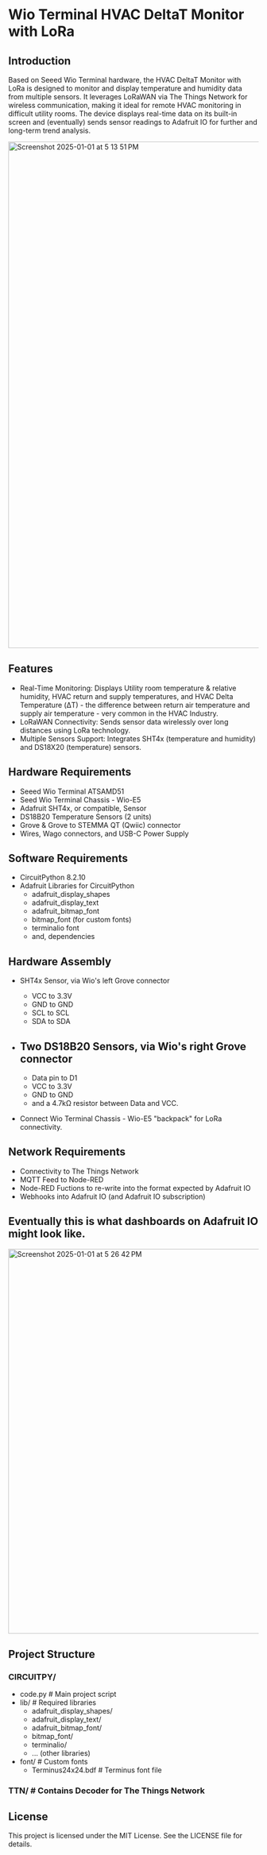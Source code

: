 # Wio Terminal HVAC DeltaT Monitor with LoRa

## Introduction

Based on Seeed Wio Terminal hardware, the HVAC DeltaT Monitor with LoRa is designed to monitor and display temperature and humidity data from multiple sensors. It leverages LoRaWAN via The Things Network for wireless communication, making it ideal for remote HVAC monitoring in difficult utility rooms. The device displays real-time data on its built-in screen and (eventually) sends sensor readings to Adafruit IO for further and long-term trend analysis. 

<img width="1020" alt="Screenshot 2025-01-01 at 5 13 51 PM" src="https://github.com/user-attachments/assets/febe5290-dda0-4197-bb15-f8c5267723b5" />

## Features

 - Real-Time Monitoring: Displays Utility room temperature & relative humidity, HVAC return and supply temperatures, and HVAC Delta Temperature (ΔT) - the difference between return air temperature and supply air temperature - very common in the HVAC Industry.
 - LoRaWAN Connectivity: Sends sensor data wirelessly over long distances using LoRa technology.
 - Multiple Sensors Support: Integrates SHT4x (temperature and humidity) and DS18X20 (temperature) sensors.

## Hardware Requirements

 - Seeed Wio Terminal ATSAMD51
 - Seed Wio Terminal Chassis - Wio-E5
 - Adafruit SHT4x, or compatible, Sensor
 - DS18B20 Temperature Sensors (2 units)
 - Grove & Grove to STEMMA QT (Qwiic) connector 
 - Wires, Wago connectors, and USB-C Power Supply

## Software Requirements

 - CircuitPython 8.2.10
 - Adafruit Libraries for CircuitPython
   - adafruit_display_shapes
   - adafruit_display_text
   - adafruit_bitmap_font
   - bitmap_font (for custom fonts)
   - terminalio font
   - and, dependencies 
  
## Hardware Assembly

 - SHT4x Sensor, via Wio's left Grove connector 
   - VCC to 3.3V 
   - GND to GND
   - SCL to SCL
   - SDA to SDA
    
 - Two DS18B20 Sensors, via Wio's right Grove connector
   -
   - Data pin to D1
   - VCC to 3.3V
   - GND to GND
   - and a 4.7kΩ resistor between Data and VCC.

 - Connect Wio Terminal Chassis - Wio-E5 "backpack" for LoRa connectivity.

## Network Requirements

  - Connectivity to The Things Network
  - MQTT Feed to Node-RED
  - Node-RED Fuctions to re-write into the format expected by Adafruit IO
  - Webhooks into Adafruit IO (and Adafruit IO subscription)

## Eventually this is what dashboards on Adafruit IO might look like.

<img width="775" alt="Screenshot 2025-01-01 at 5 26 42 PM" src="https://github.com/user-attachments/assets/3d958ba3-b71c-4eda-be81-091110fe4d21" />

## Project Structure 

### CIRCUITPY/
  - code.py  # Main project script
  - lib/     # Required libraries
    - adafruit_display_shapes/
    - adafruit_display_text/
    - adafruit_bitmap_font/
    - bitmap_font/
    - terminalio/
    - ... (other libraries)
  - font/                   # Custom fonts
    - Terminus24x24.bdf   # Terminus font file
      
 ### TTN/ # Contains Decoder for The Things Network

## License

This project is licensed under the MIT License. See the LICENSE file for details.

